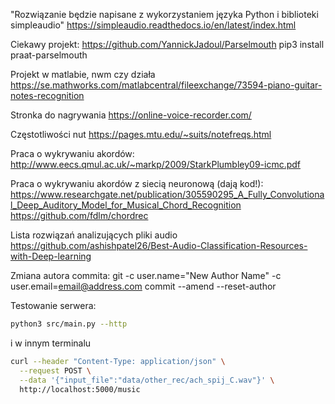 ﻿"Rozwiązanie będzie napisane z wykorzystaniem języka Python i biblioteki simpleaudio"
https://simpleaudio.readthedocs.io/en/latest/index.html


Ciekawy projekt:
https://github.com/YannickJadoul/Parselmouth
pip3 install praat-parselmouth

Projekt w matlabie, nwm czy działa
https://se.mathworks.com/matlabcentral/fileexchange/73594-piano-guitar-notes-recognition

Stronka do nagrywania
https://online-voice-recorder.com/

Częstotliwości nut
https://pages.mtu.edu/~suits/notefreqs.html

Praca o wykrywaniu akordów:
http://www.eecs.qmul.ac.uk/~markp/2009/StarkPlumbley09-icmc.pdf

Praca o wykrywaniu akordów z siecią neuronową (dają kod!):
https://www.researchgate.net/publication/305590295_A_Fully_Convolutional_Deep_Auditory_Model_for_Musical_Chord_Recognition
https://github.com/fdlm/chordrec

Lista rozwiązań analizujących pliki audio
https://github.com/ashishpatel26/Best-Audio-Classification-Resources-with-Deep-learning

Zmiana autora commita:
 git -c user.name="New Author Name" -c user.email=email@address.com commit --amend --reset-author


Testowanie serwera:
``` bash
python3 src/main.py --http
```
i w innym terminalu
```bash
curl --header "Content-Type: application/json" \
  --request POST \
  --data '{"input_file":"data/other_rec/ach_spij_C.wav"}' \
  http://localhost:5000/music
```